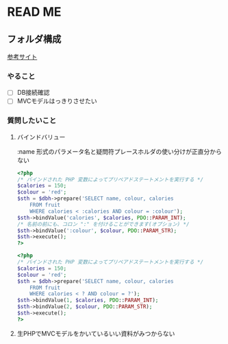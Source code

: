 # READ ME

## フォルダ構成
[参考サイト](https://n314.hatenablog.com/entry/2020/07/16/194927)

### やること
- [ ] DB接続確認
- [ ] MVCモデルはっきりさせたい

### 質問したいこと
1. バインドバリュー
    
    :name 形式のパラメータ名と疑問符プレースホルダの使い分けが正直分からない
    
    ```php
    <?php
    /* バインドされた PHP 変数によってプリペアドステートメントを実行する */
    $calories = 150;
    $colour = 'red';
    $sth = $dbh->prepare('SELECT name, colour, calories
        FROM fruit
        WHERE calories < :calories AND colour = :colour');
    $sth->bindValue('calories', $calories, PDO::PARAM_INT);
    /* 名前の前にも、コロン ":" を付けることができます(オプション) */
    $sth->bindValue(':colour', $colour, PDO::PARAM_STR);
    $sth->execute();
    ?>
    ```
    
    ```php
    <?php
    /* バインドされた PHP 変数によってプリペアドステートメントを実行する */
    $calories = 150;
    $colour = 'red';
    $sth = $dbh->prepare('SELECT name, colour, calories
        FROM fruit
        WHERE calories < ? AND colour = ?');
    $sth->bindValue(1, $calories, PDO::PARAM_INT);
    $sth->bindValue(2, $colour, PDO::PARAM_STR);
    $sth->execute();
    ?>
    ```
2. 生PHPでMVCモデルをかいているいい資料がみつからない
